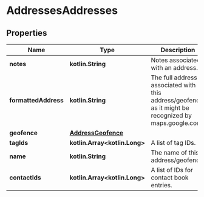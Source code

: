 
# AddressesAddresses

## Properties
Name | Type | Description | Notes
------------ | ------------- | ------------- | -------------
**notes** | **kotlin.String** | Notes associated with an address. |  [optional]
**formattedAddress** | **kotlin.String** | The full address associated with this address/geofence, as it might be recognized by maps.google.com | 
**geofence** | [**AddressGeofence**](AddressGeofence.md) |  | 
**tagIds** | **kotlin.Array&lt;kotlin.Long&gt;** | A list of tag IDs. |  [optional]
**name** | **kotlin.String** | The name of this address/geofence | 
**contactIds** | **kotlin.Array&lt;kotlin.Long&gt;** | A list of IDs for contact book entries. |  [optional]



